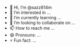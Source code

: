 - 👋 Hi, I’m @sazz814m
- 👀 I’m interested in ...
- 🌱 I’m currently learning ...
- 💞️ I’m looking to collaborate on ...
- 📫 How to reach me ...
- 😄 Pronouns: ...
- ⚡ Fun fact: ...

<!---
sazz814m/sazz814m is a ✨ special ✨ repository because its `README.md` (this file) appears on your GitHub profile.
You can click the Preview link to take a look at your changes.
--->
